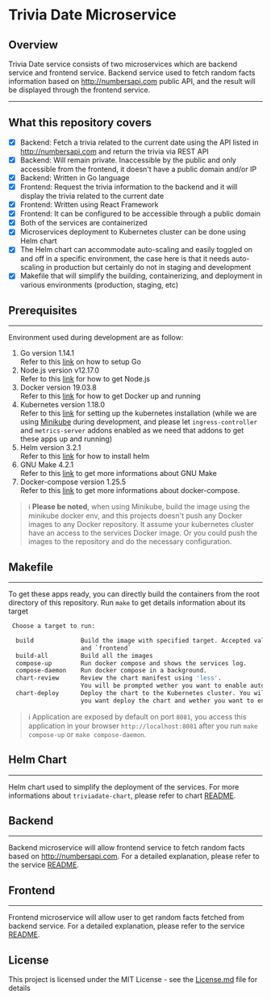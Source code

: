 # Trivia Date Microservice

## Overview
Trivia Date service consists of two microservices which are backend service and frontend service. Backend service used to fetch random facts information based on http://numbersapi.com public API, and the result will be displayed through the frontend service.

---

## What this repository covers
- [x] Backend: Fetch a trivia related to the current date using the API listed in http://numbersapi.com and return the trivia via REST API
- [x] Backend: Will remain private. Inaccessible by the public and only accessible from the frontend, it doesn't have a public domain and/or IP
- [x] Backend: Written in Go language
- [x] Frontend: Request the trivia information to the backend and it will display the trivia related to the current date
- [x] Frontend: Written using React Framework
- [x] Frontend: It can be configured to be accessible through a public domain
- [x] Both of the services are containerized
- [x] Microservices deployment to Kubernetes cluster can be done using Helm chart
- [x] The Helm chart can accommodate auto-scaling and easily toggled on and off in a specific environment, the case here is that it needs auto-scaling in production but certainly do not in staging and development
- [x] Makefile that will simplify the building, containerizing, and deployment in various environments (production, staging, etc)

## Prerequisites
---
Environment used during development are as follow:
1. Go version 1.14.1</br>
   Refer to this [link](https://golang.org/doc/install) on how to setup Go
2. Node.js version v12.17.0</br>
   Refer to this [link](https://nodejs.org/en/download/) for how to get Node.js
3. Docker version 19.03.8</br>
   Refer to this [link](https://docs.docker.com/engine/install/) for how to get Docker up and running
4. Kubernetes version 1.18.0</br>
   Refer to this [link](https://kubernetes.io/docs/setup/) for setting up the kubernetes installation (while we are using [Minikube](https://kubernetes.io/docs/tasks/tools/install-minikube/) during development, and please let `ingress-controller` and `metrics-server` addons enabled as we need that addons to get these apps up and running)
5. Helm version 3.2.1</br>
   Refer to this [link](https://helm.sh/docs/intro/install/) for how to install helm
6. GNU Make 4.2.1</br>
   Refer to this [link](https://www.gnu.org/software/make/) to get more informations about GNU Make
7. Docker-compose version 1.25.5</br>
   Refer to this [link](https://docs.docker.com/compose/install/) to get more informations about docker-compose.

> ℹ️ **Please be noted**, when using Minikube, build the image using the minikube docker env, and this projects doesn't push any Docker images to any Docker repository. It assume your kubernetes cluster have an access to the services Docker image. Or you could push the images to the repository and do the necessary configuration.

## Makefile
---
To get these apps ready, you can directly build the containers from the root directory of this repository.
Run `make` to get details information about its target
```bash
 Choose a target to run:

  build             Build the image with specified target. Accepted value `backend`
                    and `frontend`
  build-all         Build all the images
  compose-up        Run docker compose and shows the services log.
  compose-daemon    Run docker compose in a background.
  chart-review      Review the chart manifest using 'less'.
                    You will be prompted wether you want to enable auto scale or not
  chart-deploy      Deploy the chart to the Kubernetes cluster. You will be prompted where
                    you want deploy the chart and wether you want to enable auto scale or not

```

> ℹ️ Application are exposed by default on port `8081`, you access this application in your browser `http://localhost:8081` after you run `make compose-up` or `make compose-daemon`.

## Helm Chart
---
Helm chart used to simplify the deployment of the services. For more informations about `triviadate-chart`, please refer to chart [README](https://github.com/ermusthofa/randomname/blob/numbersapi/triviadate-chart/README.md).

## Backend
---
Backend microservice will allow frontend service to fetch random facts based on http://numbersapi.com. For a detailed explanation, please refer to the service [README](https://github.com/ermusthofa/randomname/blob/numbersapi/backend/README.md).

## Frontend
---
Frontend microservice will allow user to get random facts fetched from backend service. For a detailed explanation, please refer to the service [README](https://github.com/ermusthofa/randomname/blob/numbersapi/frontend/README.md).

## License
This project is licensed under the MIT License - see the [License.md](https://github.com/ermusthofa/randomname/blob/numbersapi/LICENSE) file for details